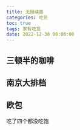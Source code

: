 ```yaml
---
title: 无限续面
categories: 吃货
toc: true
tags: 家有吃货
date: 2022-12-30 00:00:00
---
```



## 三顿半的咖啡

## 南京大排档

## 欧包

吃了四个都没吃饱
